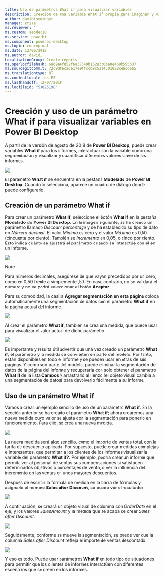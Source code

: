 ```yaml
---
title: Uso de parámetros What if para visualizar variables
description: Creación de una variable What if propia para imaginar y visualizar variables en informes de Power BI
author: davidiseminger
manager: kfile
ms.reviewer: ''
ms.custom: seodec18
ms.service: powerbi
ms.component: powerbi-desktop
ms.topic: conceptual
ms.date: 12/06/2018
ms.author: davidi
LocalizationGroup: Create reports
ms.openlocfilehash: 6a69a6f852f6a37649b152a3c0ba0e469b555b37
ms.sourcegitcommit: 72c9d9ec26e17e94fccb9c5a24301028cebcdeb5
ms.translationtype: HT
ms.contentlocale: es-ES
ms.lasthandoff: 12/07/2018
ms.locfileid: "53025198"
---
```

# <a name="create-and-use-a-what-if-parameter-to-visualize-variables-in-power-bi-desktop"></a>Creación y uso de un parámetro What if para visualizar variables en Power BI Desktop
A partir de la versión de agosto de 2018 de **Power BI Desktop**, puede crear variables **What if** para los informes, interactuar con la variable como una segmentación y visualizar y cuantificar diferentes valores clave de los informes.

![](media/desktop-what-if/what-if_01.png)

El parámetro **What if** se encuentra en la pestaña **Modelado** de **Power BI Desktop**. Cuando lo selecciona, aparece un cuadro de diálogo donde puede configurarlo.

## <a name="creating-a-what-if-parameter"></a>Creación de un parámetro What if
Para crear un parámetro **What if**, seleccione el botón **What if** en la pestaña **Modelado** de **Power BI Desktop**. En la imagen siguiente, se ha creado un parámetro llamado *Discount percentage* y se ha establecido su tipo de dato en *Número decimal*. El valor *Mínimo* es cero y el valor *Máximo* es 0,50 (cincuenta por ciento). También se *Incremento* en 0,05, o cinco por ciento. Esto indica cuánto se ajustará el parámetro cuando se interactúe con él en un informe.

![](media/desktop-what-if/what-if_02.png)

> [!NOTE]
> Para números decimales, asegúrese de que vayan precedidos por un cero, como en 0,50 frente a simplemente ,50. En caso contrario, no se validará el número y no se podrá seleccionar el botón **Aceptar**.
> 
> 

Para su comodidad, la casilla **Agregar segmentación en esta página** coloca automáticamente una segmentación de datos con el parámetro **What if** en la página actual del informe.

![](media/desktop-what-if/what-if_03.png)

Al crear el parámetro **What if**, también se crea una medida, que puede usar para visualizar el valor actual de dicho parámetro.

![](media/desktop-what-if/what-if_04.png)

Es importante y resulta útil advertir que una vez creado un parámetro **What if**, el parámetro y la medida se convierten en parte del modelo. Por tanto, están disponibles en todo el informe y se pueden usar en otras de sus páginas. Y como son parte del modelo, puede eliminar la segmentación de datos de la página del informe y recuperarla con solo obtener el parámetro **What if** de la lista **Campos** y arrastrarlo al lienzo (el objeto visual cambia a una segmentación de datos) para devolverlo fácilmente a su informe.

## <a name="using-a-what-if-parameter"></a>Uso de un parámetro What if
Vamos a crear un ejemplo sencillo de uso de un parámetro **What if**. En la sección anterior se ha creado el parámetro **What if**; ahora crearemos una nueva medida cuyo valor se ajusta con la segmentación para ponerlo en funcionamiento. Para ello, se crea una nueva medida.

![](media/desktop-what-if/what-if_05.png)

La nueva medida será algo sencillo, como el importe de ventas total, con la tarifa de descuento aplicada. Por supuesto, puede crear medidas complejas e interesantes, que permitan a los clientes de los informes visualizar la variable del parámetro **What if?**. Por ejemplo, podría crear un informe que permita ver al personal de ventas sus compensaciones si satisfacen determinados objetivos o porcentajes de venta, o ver la influencia del incremento en las ventas en unos mayores descuentos.

Después de escribir la fórmula de medida en la barra de fórmulas y asignarle el nombre **Sales after Discount**, se puede ver el resultado:

![](media/desktop-what-if/what-if_06.png)

A continuación, se creará un objeto visual de columna con *OrderDate* en el eje, y los valores *SalesAmount* y la medida que se acaba de crear *Sales after Discount*.

![](media/desktop-what-if/what-if_07.png)

Seguidamente, conforme se mueve la segmentación, se puede ver que la columna *Sales after Discount* refleja el importe de ventas descontado.

![](media/desktop-what-if/what-if_08.png)

Y eso es todo. Puede usar parámetros **What if** en todo tipo de situaciones para permitir que los clientes de informes interactúen con diferentes escenarios que se creen en los informes.


